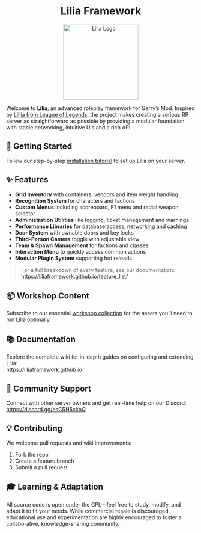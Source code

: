<h1 align="center">Lilia Framework</h1>

<p align="center">
  <img src="https://github.com/LiliaFramework/Lilia/blob/main/logo.png?raw=true" alt="Lilia Logo" width="200" />
</p>

Welcome to **Lilia**, an advanced roleplay framework for Garry’s Mod. Inspired by [Lillia from League of Legends](https://ddragon.leagueoflegends.com/cdn/img/champion/splash/Lillia_19.jpg), the project makes creating a serious RP server as straightforward as possible by providing a modular foundation with stable networking, intuitive UIs and a rich API.

## 🚀 Getting Started

Follow our step-by-step [installation tutorial](https://liliaframework.github.io/information/installing_the_gamemode/) to set up Lilia on your server.

## ✨ Features

- **Grid Inventory** with containers, vendors and item weight handling  
- **Recognition System** for characters and factions  
- **Custom Menus** including scoreboard, F1 menu and radial weapon selector  
- **Administration Utilities** like logging, ticket management and warnings  
- **Performance Libraries** for database access, networking and caching  
- **Door System** with ownable doors and key locks  
- **Third-Person Camera** toggle with adjustable view  
- **Team & Spawn Management** for factions and classes  
- **Interaction Menu** to quickly access common actions  
- **Modular Plugin System** supporting hot reloads  

> For a full breakdown of every feature, see our documentation:  
> https://liliaframework.github.io/feature_list/

## 📦 Workshop Content

Subscribe to our essential [workshop collection](https://steamcommunity.com/sharedfiles/filedetails/?id=2959728255) for the assets you’ll need to run Lilia optimally.

## 📚 Documentation

Explore the complete wiki for in-depth guides on configuring and extending Lilia:  
https://liliaframework.github.io

## 💬 Community Support

Connect with other server owners and get real-time help on our Discord:  
https://discord.gg/esCRH5ckbQ

## 💡 Contributing

We welcome pull requests and wiki improvements:

1. Fork the repo  
2. Create a feature branch  
3. Submit a pull request

## 🎓 Learning & Adaptation

All source code is open under the GPL—feel free to study, modify, and adapt it to fit your needs. While commercial resale is discouraged, educational use and experimentation are highly encouraged to foster a collaborative, knowledge-sharing community.
